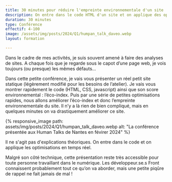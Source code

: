 ```yaml
---
title: 30 minutes pour réduire l'empreinte environnementale d'un site
description: On entre dans le code HTML d'un site et on applique des optimisations rapides et efficaces
duration: 30 minutes
type: Conférence
effectif: 4-100
image: /assets/img/posts/2024/Q1/humpan_talk_daveo.webp
layout: formation

---
```


Dans le cadre de mes activités, je suis souvent amené à faire des analyses de sites. A chaque fois que je regarde sous le capot d’une page web, je vois toujours (ou presque) les mêmes défauts…

Dans cette petite conférence, je vais vous présenter un réel petit site statique (légèrement modifié pour les besoins de l’atelier). Je vais vous montrer rapidement le code (HTML, CSS, javascript) ainsi que son score environnemental : l’éco-index.
Puis par une série de petites optimisations rapides, nous allons améliorer l’éco-index et donc l’empreinte environnementale du site. Il n’y a là rien de bien compliqué, mais en quelques minutes on va drastiquement améliorer ce site.

{% responsive_image 
  path: assets/img/posts/2024/Q1/humpan_talk_daveo.webp 
  alt: "La conférence présentée aux Human Talks de Nantes en févirer 2024" 
%}

Il ne s'agit pas d'explications théoriques. On entre dans le code et on applique les optimisations en temps réel.

Malgré son côté technique, cette présentation reste très accessible pour toute personne travaillant dans le numérique. Les développeur.se.s Front connaissent probablement tout ce qu’on va aborder, mais une petite piqûre de rappel ne fait jamais de mal !
